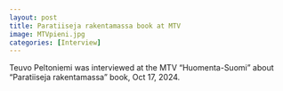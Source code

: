 ```yaml
---
layout: post
title: Paratiiseja rakentamassa book at MTV
image: MTVpieni.jpg
categories: [Interview]
---
```

Teuvo Peltoniemi was interviewed at the MTV “Huomenta-Suomi” about “Paratiiseja rakentamassa” book, Oct 17, 2024.
